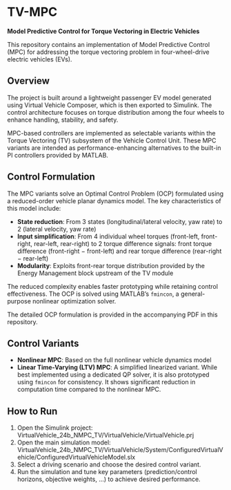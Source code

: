 # TV-MPC
**Model Predictive Control for Torque Vectoring in Electric Vehicles**

This repository contains an implementation of Model Predictive Control (MPC) for addressing the torque vectoring problem in four-wheel-drive electric vehicles (EVs).

## Overview
The project is built around a lightweight passenger EV model generated using Virtual Vehicle Composer, which is then exported to Simulink. The control architecture focuses on torque distribution among the four wheels to enhance handling, stability, and safety.

MPC-based controllers are implemented as selectable variants within the Torque Vectoring (TV) subsystem of the Vehicle Control Unit. These MPC variants are intended as performance-enhancing alternatives to the built-in PI controllers provided by MATLAB.

## Control Formulation
The MPC variants solve an Optimal Control Problem (OCP) formulated using a reduced-order vehicle planar dynamics model. The key characteristics of this model include:
- **State reduction**: From 3 states (longitudinal/lateral velocity, yaw rate) to 2 (lateral velocity, yaw rate)
- **Input simplification**: From 4 individual wheel torques (front-left, front-right, rear-left, rear-right) to 2 torque difference signals: front torque difference (front-right − front-left) and rear torque difference (rear-right − rear-left)
- **Modularity**: Exploits front-rear torque distribution provided by the Energy Management block upstream of the TV module

The reduced complexity enables faster prototyping while retaining control effectiveness. The OCP is solved using MATLAB’s `fmincon`, a general-purpose nonlinear optimization solver.

The detailed OCP formulation is provided in the accompanying PDF in this repository.

## Control Variants
- **Nonlinear MPC**: Based on the full nonlinear vehicle dynamics model
- **Linear Time-Varying (LTV) MPC**: A simplified linearized variant. While best implemented using a dedicated QP solver, it is also prototyped using `fmincon` for consistency. It shows significant reduction in computation time compared to the nonlinear MPC.

## How to Run
1. Open the Simulink project: VirtualVehicle_24b_NMPC_TV/VirtualVehicle/VirtualVehicle.prj
2. Open the main simulation model: VirtualVehicle_24b_NMPC_TV/VirtualVehicle/System/ConfiguredVirtualVehicle/ConfiguredVirtualVehicleModel.slx
3. Select a driving scenario and choose the desired control variant.  
4. Run the simulation and tune key parameters (prediction/control horizons, objective weights, ...) to achieve desired performance.
